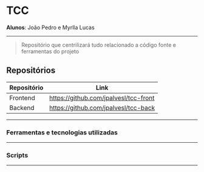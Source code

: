 # TCC

**Alunos**: João Pedro e Myrlla Lucas

---

> Repositório que centrilizará tudo relacionado a código fonte e ferramentas do projeto

## Repositórios
Repositório   | Link
--------- | ------
Frontend | https://github.com/jpalvesl/tcc-front
Backend | https://github.com/jpalvesl/tcc-back

---

### Ferramentas e tecnologias utilizadas


---


### Scripts

---

